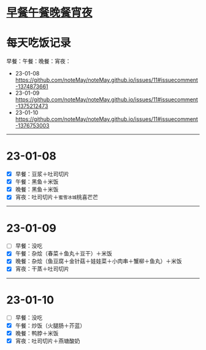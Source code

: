 # [早餐午餐晚餐宵夜](https://github.com/noteMay/noteMay.github.io/issues/11)

# 每天吃饭记录

早餐：午餐：晚餐：宵夜：

- 23-01-08 https://github.com/noteMay/noteMay.github.io/issues/11#issuecomment-1374873661
- 23-01-09 https://github.com/noteMay/noteMay.github.io/issues/11#issuecomment-1375212473
- 23-01-10 https://github.com/noteMay/noteMay.github.io/issues/11#issuecomment-1376753003

---

# 23-01-08

- [x] 早餐：豆浆＋吐司切片
- [x] 午餐：黑鱼＋米饭
- [x] 晚餐：黑鱼＋米饭
- [x] 宵夜：吐司切片＋`蜜雪冰城`桃喜芒芒

---

# 23-01-09

- [ ] 早餐：没吃
- [x] 午餐：杂烩（春菜＋鱼丸＋豆干）＋米饭
- [x] 晚餐：杂烩（鱼豆腐＋金针菇＋娃娃菜＋小肉串＋蟹柳＋鱼丸）＋米饭
- [x] 宵夜：干蒸＋吐司切片

---

# 23-01-10

- [ ] 早餐：没吃
- [x] 午餐：炒饭（火腿肠＋芥蓝）
- [x] 晚餐：鸭脖＋米饭
- [x] 宵夜：吐司切片＋燕塘酸奶